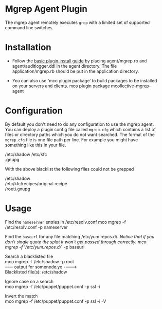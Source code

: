 Mgrep Agent Plugin
=============================
The mgrep agent remotely executes `grep` with a limited set of supported command line switches.  

Installation
=============================

  * Follow the [basic plugin install guide](http://projects.puppetlabs.com/projects/mcollective-plugins/wiki/InstalingPlugins) by placing 
 agent/mgrep.rb and agent/auditlogger.ddl in the agent directory.  The file application/mgrep.rb should be put in the application directory. 

  * You can also use 'mco plugin package' to build packages to be installed on your servers and clients.
  mco plugin package mcollective-mgrep-agent

Configuration
=============================
By default you don't need to do any configuration to use the mgrep agent.   You can deploy a plugin config file called `mgrep.cfg` which contains a list of files or directory paths which you do not want searched.    The format of the `mgrep.cfg` file is one file path per line.  For example you might have something like this in your file.

/etc/shadow 
/etc/kfc  
.gnupg  

With the above blacklist the following files could not be grepped

/etc/shadow  
/etc/kfc/recipes/original.recipe  
/root/.gnupg  

Usage
=============================

Find the `nameserver` entries in /etc/resolv.conf
mco mgrep -f /etc/resolv.conf -p nameserver

Find the `baseurl` for any file matching /etc/yum.repos.d/*.  Notice that if you don't single quote the splat it won't get passed through correctly.
mco mgrep -f '/etc/yum.repos.d/*' -p baseurl  

Search a blacklisted file  
mco mgrep -f /etc/shadow -p root  
---- output for somenode.yo ---->  
Blacklisted file(s): /etc/shadow  

Ignore case on a search  
mco mgrep -f /etc/puppet/puppet.conf -p ssl -i  

Invert the match  
mco mgrep -f /etc/puppet/puppet.conf -p ssl -i -V  

